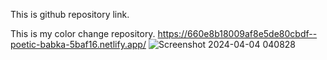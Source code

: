 This is github repository link.


This is my color change repository.
https://660e8b18009af8e5de80cbdf--poetic-babka-5baf16.netlify.app/
![Screenshot 2024-04-04 040828](https://github.com/jaya2444/color_picker/assets/106364569/5f81912f-faef-4c43-a09a-864d78b9ba18)

